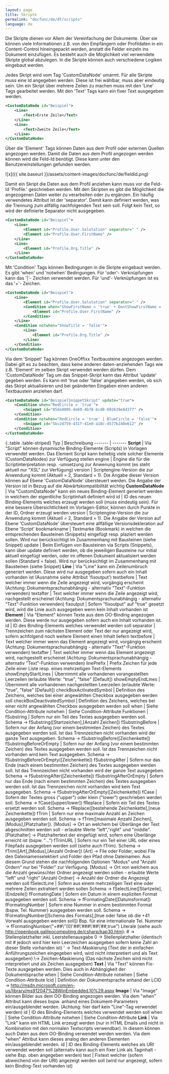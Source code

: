 ```yaml
---
layout: page
title: Skripte
permalink: "docfunc/de/df/scripts"
language: de
---
```


Die Skripte dienen vor Allem der Vereinfachung der Dokumente. Über sie können viele Informationen z.B. von den Empfängern oder Profildaten in ein Content-Control hineingepackt werden, anstatt die Felder einzeln ins Dokument einzufügen. Es besteht auch die Möglichkeit viel verwendete Skripte global abzulegen. In die Skripte können auch verschiedene Logiken eingebaut werden.

Jedes Skript wird vom Tag 'CustomDataNode' umarmt. Für alle Skripte muss eine Id angegeben werden. Diese ist frei wählbar, muss aber eindeutig sein. Um ein Skript über mehrere Zeilen zu machen muss mit den 'Line' Tags gearbeitet werden. Mit den 'Text' Tags kann ein fixer Text ausgegeben werden.


```xml 
<CustomDataNode id="Beispiel">
    <Line>
        <Text>Erste Zeile</Text>
    </Line>
    <Line>
        <Text>Zweite Zeile</Text>
    </Line>
</CustomDataNode>
```

Über die 'Element' Tags können Daten aus dem Profil oder externen Quellen angezogen werden. Damit die Daten aus dem Profil angezogen werden können wird die Feld-Id benötigt. Diese kann unter den Benutzereinstellungen gefunden werden.

![x]({{ site.baseurl }}/assets/content-images/docfunc/de/fieldid.png)

Damit ein Skript die Daten aus dem Profil anziehen kann muss vor die Feld-Id 'Profile.' geschrieben werden. Mit den Skripten es gibt die Möglichkeit die angezogenen Daten weiter zu verarbeiten oder zu ergänzen. Ein häufig verwendetes Attribut ist der 'separator'. Damit kann definiert werden, was die Trennung zum allfällig nachfolgenden Text sein soll. Folgt kein Text, so wird der definierte Separator nicht ausgegeben.


```xml
<CustomDataNode id="Beispiel">
    <Line>
        <Element id="Profile.User.Salutation" separator=" " />
        <Element id="Profile.User.FirstName" />
    </Line>
    <Line>
        <Element id="Profile.Org.Title" />
    </Line>
</CustomDataNode>
```

Mit 'Condition' Tags können Bedingungen in die Skripte eingebaut werden. Es gibt 'when' und 'notwhen' Bedingungen. Für 'oder'- Verknüpfungen kann das '|'- Zeichen verwendet werden. Für 'und'- Verknüpfungen ist es das '+'- Zeichen.


```xml
<CustomDataNode id="Beispiel">
    <Line>
        <Element id="Profile.User.Salutation" separator=" " />
        <Condition when="ShowFirstName = 'true' + DontShowFirstName = 'false'">
            <Element id="Profile.User.FirstName" />
        </Condition>
    </Line>
    <Condition notwhen="ShowTitle = 'false'">
        <Line>
            <Element id="Profile.Org.Title" />
        </Line>
    </Condition>
</CustomDataNode>
```

Via dem 'Snippet' Tag können OneOffixx Textbausteine angezogen werden. Dabei gilt es zu beachten, dass keine anderen daten-anziehenden Tags wie z.B. 'Element' im selben Skript verwendet werden dürfen. Dem 'CustomDataNode' Tag um das Snippet-Skript kann das Attribut 'update' gegeben werden. Es kann mit 'true oder 'false' angegeben werden, ob sich das Skirpt aktualisieren und bei geänderten Eingaben einen anderen Textbaustein anziehen darf.

```xml
<CustomDataNode id="BeispielSnippetSkript" update="true">
    <Condition when="RedCircle = 'true'">
        <Snippet id="05da9095-de60-4b78-bcd8-692639e8d377" />
    </Condition>
    <Condition notwhen="RedCircle = 'true' | BlueCircle = 'false'">
        <Snippet id="5bc2d759-431f-41e0-a18c-d577b240e612" />
    </Condition>
</CustomDataNode>
```

{:.table .table-striped}
Typ | Beschreibung
------- | -------
__Script__ | Via "Script" können dynamische Binding-Elemente (Scripts) in Vorlagen verwendet werden. Das Element Script kann beliebig viele solcher Elemente (CustomDataNodes) zur Verfügung stellen
engine | Engine die für die Scriptinterpretation resp. -umsetzung zur Anwenung kommt (es steht aktuell nur "XSL" zur Verfügung)
version | Scriptengine-Version die zur Anwendung kommt (Aktuell = 2, Standard = 1). Die Angabe dieser Version können auf Ebene 'CustomDataNode' übersteuert werden. Die Angabe der Version ist in Bezug auf die Abwärtskompatibilität wichtig
__CustomDataNode__ | Via "CustomDataNode" kann ein neues Binding-Element generiert werden in welchem der eigentliche Scriptinhalt definiert wird
id | ID des neuen Binding-Elements welches erzeugt werden soll (muss eindeutig sein). Für eine bessere Übersichtlichkeit im Vorlagen-Editor, können durch Punkte in der ID, Ordner erzeugt werden
version | Scriptengine-Version die zur Anwendung kommt (Aktuell = 2, Standard = 1). Die Angabe der Version auf Ebene 'CustomDataNode' übersteuert eine allfällige Versionsdekleration auf Ebene 'Script'
bookmarkname | Textmarke (Bookmark) in welchen die entsprechenden Bausteinen (Snippets) eingefügt resp. plaziert werden sollen. Wird nur berücksichtigt im Zusammenhang mit Bausteinen (siehe Snippet)
update | Beim Einfügen von Bausteinen via Scripts (Snippets), kann über update definiert werden, ob die jeweiligen Bausteine nur initial aktuell eingefügt werden, oder im offenen Dokument aktualisiert werden sollen (Standard = false). Wird nur berücksichtigt im Zusammenhang mit Bausteinen (siehe Snippet)
__Line__ | Via "Line" kann ein Zeilenumbruch generiert werden. Diese wird nur ausgegeben sofern auch ein Inhalt vorhanden ist (Ausnahme siehe Attribut 'fixoutput')
textbefore | Text welcher immer wenn die Zeile angezeigt wird, vorgängig erscheint (Achtung: Dokumentsprachunabhängig - alternativ "Text"-Funktion verwenden)
textafter | Text welcher immer wenn die Zeile angezeigt wird, nachgestellt erscheinet (Achtung: Dokumentsprachunabhängig - alternativ "Text"-Funktion verwenden)
fixoutput | Sofern "fixoutput" auf "true" gesetzt wird, wird die Linie auch ausgegeben wenn kein Inhalt vorhanden ist
__Element__ | Via "Element" können Texte aus dem OO-Binding angezogen werden. Diese werde nur ausgegeben sofern auch ein Inhalt vorhanden ist.
id | ID des Binding-Elements welches verwendet werden soll
separator | Trennzeichen zum nächsten Element oder Text der nur angezeigt wird, sofern achfolgend noch weitere Element einen Inhalt liefern
textbefore | Text welcher immer wenn das Element angezeigt wird, vorgängig erscheint (Achtung: Dokumentsprachunabhängig - alternativ "Text"-Funktion verwenden)
textafter | Text welcher immer wenn das Element angezeigt wird, nachgestellt erscheinet (Achtung: Dokumentsprachunabhängig - alternativ "Text"-Funktion verwenden)
linePrefix | Prefix Zeichen für jede Zeile einer Liste resp. eines mehrzeiligen Text-Elements
showEmptyStartLines | Übernimmt alle vorhandenen vorangestellten Leerzeilen (erlaubte Werte: "true", "false" [Default])
showEmptyEndLines | Übernimmt alle vorhandenen nachgestellten Leerzeilen (erlaubte Werte: "true", "false" [Default])
checkBoxActivatedSymbol | Definition des Zeichens, welches bei einer angewählten Checkbox ausgegeben werden soll
checkBoxDeactivatedSymbol | Definition des Zeichens, welches bei einer nicht angewählten Checkbox ausgegeben werden soll
when | Siehe Condition-Attribute
notwhen | Siehe Condition-Attribute
Funktionen |
fSubstring | Sofern nur ein Teil des Textes ausgegeben werden soll. Schema -> fSubstring([Startzeichen],[Anzahl Zeichen])
fSubstringBefore | Sofern nur der Anfang (vor einem bestimmten Zeichen) des Textes ausgegeben werden soll. Ist das Trennzeichen nicht vorhanden wird der ganze Text ausgegeben. Schema -> fSubstringBefore([Zeichenkette])
fSubstringBeforeOrEmpty | Sofern nur der Anfang (vor einem bestimmten Zeichen) des Textes ausgegeben werden soll. Ist das Trennzeichen nicht vorhanden wird kein Text ausgegeben. Schema -> fSubstringBeforeOrEmpty([Zeichenkette])
fSubstringAfter | Sofern nur das Ende (nach einem bestimmten Zeichen) des Textes ausgegeben werden soll. Ist das Trennzeichen nicht vorhanden wird der ganze Text ausgegeben. Schema -> fSubstringAfter([Zeichenkette])
fSubstringAfterOrEmpty | Sofern nur das Ende (nach einem bestimmten Zeichen) des Textes ausgegeben werden soll. Ist das Trennzeichen nicht vorhanden wird kein Text ausgegeben. Schema -> fSubstringAfterOrEmpty([Zeichenkette])
fCase | Sofern der Textes gross ("upper") oder klein ("lower") geschrieben werden soll. Schema -> fCase([upper/lower])
fReplace | Sofern ein Teil des Textes ersetzt werden soll. Schema -> fReplace([bestehende Zeichenkette],[neue Zeichenkette])
fTrim |  Sofern nur eine maximale Anzahl an Zeichen ausgegeben werden soll. Schema -> fTrim([maximale Anzahl Zeichen],[Modus],[Platzhalter]). [Modus] -> Ort an welchem bei Überlänge der Text abgeschnitten werden soll - erlaubte Werte "left","right" und "middle". [Platzhalter] -> Platzhaltertext der eingefügt wird, sofern eine Überlänge erreicht ist (bspw. "...")
fTrimURL | Sofern nur ein Teil einer URL oder eines Filepfads ausgegeben werden soll (siehe auch fTrim). Schema -> fTrim([Art],[Modus],[Anzahl Ordner]) [Art] -> File oder Folder, wobei File den Dateinamenselektiert und Folder den Pfad ohne Dateinamen. Aus diesem Grund stehen die nachfolgenden Optionen "Modus" und "Anzahl Ordern" nur bei "Folder" zur Verfügung. [Modus] -> Ort von welchem aus die Anzahl gewünschter Ordner angezeigt werden sollen - erlaubte Werte "left" und "right" [Anzahl Ordner] -> Anzahl der Ordner die Angezeigt werden soll
fSelectLine | Sofern aus einem mehrzeiligen Text eine oder mehrere Zeilen extrahiert werden sollen Schema -> fSelectLine([Startzeile],[Endzeile])
fFormatingDate | Sofern ein Datum in einem expliziten Format ausgegeben werden soll. Schema -> fFormatingDate([Datumsformat])
fFormatingNumber |  Sofern eine Nummer in einem bestimmten Format (bspw. Tel. Nummer) ausgegeben werden soll.
                            Schema -> fFormatingNumber([Schema des Formats],[true oder false ob die +41 Vorwahl ausgegeben werden soll])
                            Bsp. für eine internationale Tel. Nummer -> fFormatingNumber("+##\\''(0)'##\\'###\\'##\\'##,true")
                            Literale (siehe auch http://openbook.galileocomputing.de/csharp/kap30.htm):
                            # -> Stellenplatzhalter inkl. Leerstellenausgabe
                            0 -> Stellenplatzhalter (identisch mit # jedoch wird hier kein Leerzeichen ausgegeben sofern keine Zahl an dieser Stelle vorhanden ist)
                            ' -> Text-Maskierung (Text der in einfachen Anführungszeichen eingegeben wird, wird nicht interpretiert und als Text ausgegeben)
                            \\-> Zeichen-Maskierung (Das nächste Zeichen wird nicht interpretiert und als Zeichen ausgegeben)
__Text__ | Via "Text" können Fix-Texte ausgegeben werden. Dies auch in Abhängigkeit der Dokumentsprache
when | Siehe Condition-Attribute
notwhen | Siehe Condition-Attribute
lcid | Definition der Dokumentsprache anhand der LCID -> http://msdn.microsoft.com/en-us/library/ms912047%28WinEmbedded.10%29.aspx
__Image__ | Via "Image" können Bilder aus dem OO-Binding angezogen werden. Via dem "when" Attribut kann dieses bspw. anhand eines Dokument-Parameters ein/ausgeblendet werden. (Achtung: hier darf kein "Line"-Tag verwendet werden)
id | ID des Binding-Elements welches verwendet werden soll
when | Siehe Condition-Attribute
notwhen | Siehe Condition-Attribute
__Link__ | Via "Link" kann ein HTML Link erzeugt werden (nur in HTML Emails und nicht in Kombination mit den normalen Textscripts verwendbar). In diesem können auch Daten aus dem OO-Binding verwendet werden werden. Via dem "when" Attribut kann dieses analog den anderen Elementen ein/ausgeblendet werden.
id | ID des Binding-Elements welches als URI verwendet werden soll (alternativ kann auch ein fixer Link als Taginhalt - siehe Bsp. oben angegeben werden)
text | Fixtext welcher (sofern abweichend von der URI) angezeigt werden soll (wird nur angezeigt, sofern kein Binding-Text vorhanden ist)